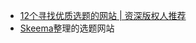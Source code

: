 - [12个寻找优质选题的网站 | 资深版权人推荐](https://mp.weixin.qq.com/s?__biz=MzA5NDExMjUwOA==&mid=2650066077&idx=1&sn=8d2e1d6fa7da77f582746fa71aca3350&chksm=8853f30ebf247a18b798f62fc6c430555ed162324289d7d2d2839aa27ebd5e1a56f644657041&scene=21#wechat_redirect)
- [Skeema](https://web.skeema.com/p/0tLfXz8GENn9KoSvFNLK)整理的选题网站
